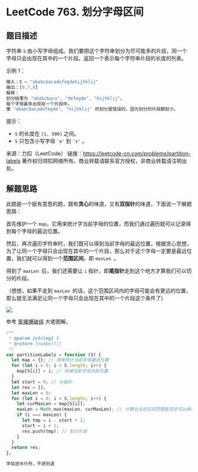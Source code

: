 # LeetCode 763. 划分字母区间

## 题目描述

字符串 `S` 由小写字母组成。我们要把这个字符串划分为尽可能多的片段，同一个字母只会出现在其中的一个片段。返回一个表示每个字符串片段的长度的列表。

示例 1：

```javascript
输入：S = "ababcbacadefegdehijhklij"
输出：[9,7,8]
解释：
划分结果为 "ababcbaca", "defegde", "hijhklij"。
每个字母最多出现在一个片段中。
像 "ababcbacadefegde", "hijhklij" 的划分是错误的，因为划分的片段数较少。
```

提示：

- `S` 的长度在 `[1, 500]` 之间。
- `S` 只包含小写字母 `'a'` 到 `'z'` 。

来源：力扣（LeetCode）
链接：https://leetcode-cn.com/problems/partition-labels
著作权归领扣网络所有。商业转载请联系官方授权，非商业转载请注明出处。

## 解题思路

此题是一个挺有意思的题，既有**贪心**的味道，又有**双指针**的味道，下面说一下解题思路：

首先维护一个 `map`，它用来统计字当前字母的位置，而我们通过遍历就可以记录得到每个字母的最远位置。

然后，再次遍历字符串时，我们既可以得到当前字母的最远位置，根据贪心思想，为了让同一个字母只会出现在其中的一个片段，那么对于这个字母一定要是最远位置，我们就可以得到一个**范围区间**，即 `maxLen `。

得到了 `maxLen `后，我们还需要让 `i` 指针，即**尾指针**走到这个地方才算我们可以切分的片段。

（想想，如果不走到 `maxLen `的话，这个范围区间内的字母可能会有更远的位置，那么就无法满足让同一个字母只会出现在其中的一个片段这个条件了）

![](https://img-blog.csdnimg.cn/20201022104140397.png?x-oss-process=image/watermark,type_ZmFuZ3poZW5naGVpdGk,shadow_10,text_aHR0cHM6Ly9ibG9nLmNzZG4ubmV0L3dlaXhpbl80MjQyOTcxOA==,size_16,color_FFFFFF,t_70#pic_center)

参考 <a href="https://leetcode-cn.com/problems/partition-labels/solution/shou-hua-tu-jie-hua-fen-zi-mu-qu-jian-ji-lu-zui-yu/">笨猪爆破组</a> 大佬图解。

```javascript
/**
 * @param {string} S
 * @return {number[]}
 */
var partitionLabels = function (S) {
  let map = {}; // 用来统计当前字母最远位置
  for (let i = 0; i < S.length; i++) {
    map[S[i]] = i; // 存储当前字母当前位置
  }
  let start = 0; // 头指针
  let res = [];
  let maxLen = 0;
  for (let i = 0; i < S.length; i++) {
    let curMaxLen = map[S[i]];
    maxLen = Math.max(maxLen, curMaxLen); // 计算出当前区间范围是否还可以继续扩大区间
    if (i === maxLen) {
      let tmp = i - start + 1;
      start = i + 1;
      res.push(tmp); // 划分片段
    }
  }
  return res;
};
```

```javascript
学如逆水行舟，不进则退
```
